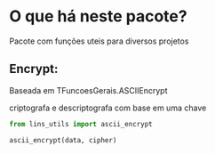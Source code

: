 O que há neste pacote?
============

Pacote com funções uteis para diversos projetos

Encrypt:
------------

Baseada em TFuncoesGerais.ASCIIEncrypt

criptografa e descriptografa com base em uma chave


~~~python
from lins_utils import ascii_encrypt

ascii_encrypt(data, cipher)

~~~
